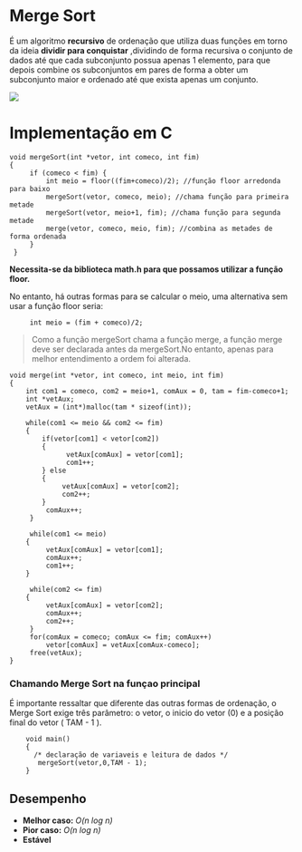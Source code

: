 # Merge Sort

É um algoritmo **recursivo** de ordenação que utiliza duas funções em torno da ideia **dividir para conquistar** ,dividindo de forma recursiva o conjunto de dados até que cada subconjunto possua apenas 1 elemento, para que depois combine os subconjuntos em pares de forma a obter um subconjunto maior e ordenado até que exista apenas um conjunto. 

![](https://upload.wikimedia.org/wikipedia/commons/e/e6/Merge_sort_algorithm_diagram.svg)

# Implementação em C

```
void mergeSort(int *vetor, int comeco, int fim)
{
     if (comeco < fim) {
         int meio = floor((fim+comeco)/2); //função floor arredonda para baixo
         mergeSort(vetor, comeco, meio); //chama função para primeira metade
         mergeSort(vetor, meio+1, fim); //chama função para segunda metade
         merge(vetor, comeco, meio, fim); //combina as metades de forma ordenada
     }
 }

```
**Necessita-se da biblioteca math.h para que possamos utilizar a função floor.**

No entanto, há outras formas para se calcular o meio, uma alternativa sem usar a função floor seria:
```
     int meio = (fim + comeco)/2;
```
> Como a função mergeSort chama a função merge, a função merge deve ser declarada antes da mergeSort.No entanto, apenas para melhor entendimento a ordem foi alterada.
```
void merge(int *vetor, int comeco, int meio, int fim)
{
    int com1 = comeco, com2 = meio+1, comAux = 0, tam = fim-comeco+1;
    int *vetAux;
    vetAux = (int*)malloc(tam * sizeof(int));

    while(com1 <= meio && com2 <= fim)
    {
        if(vetor[com1] < vetor[com2])
        {
              vetAux[comAux] = vetor[com1];
              com1++;
        } else
        {
             vetAux[comAux] = vetor[com2];
             com2++;
        }
         comAux++;
     }

     while(com1 <= meio)
    {
         vetAux[comAux] = vetor[com1];
         comAux++;
         com1++;
    }

     while(com2 <= fim)
    {
         vetAux[comAux] = vetor[com2];
         comAux++;
         com2++;
     }
     for(comAux = comeco; comAux <= fim; comAux++)
         vetor[comAux] = vetAux[comAux-comeco];
     free(vetAux);
}
```

### Chamando Merge Sort na funçao principal
É importante ressaltar que diferente das outras formas de ordenação, o Merge Sort exige três parâmetro: o vetor, o inicio do vetor (0) e a posição final do vetor ( TAM - 1 ).
```
    void main()
    {
      /* declaração de variaveis e leitura de dados */
       mergeSort(vetor,0,TAM - 1);
    }
```
## Desempenho
- **Melhor caso:** *O(n log n)*
- **Pior caso:** *O(n log n)*
- **Estável**
